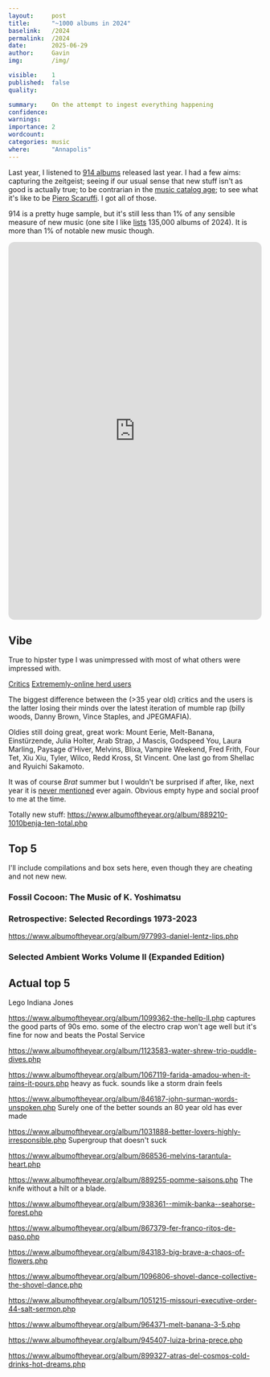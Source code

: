 ```yaml
---
layout:     post
title:      "~1000 albums in 2024"
baselink:   /2024
permalink:  /2024
date:       2025-06-29
author:     Gavin
img:        /img/

visible:    1
published:  false
quality:    

summary:    On the attempt to ingest everything happening
confidence: 
warnings: 	
importance: 2
wordcount:  
categories: music
where:      "Annapolis"
---
```


Last year, I listened to [914 albums](https://www.albumoftheyear.org/user/gleech/ratings/release-date/17/) released last year. I had a few aims: capturing the zeitgeist; seeing if our usual sense that new stuff isn't as good is actually true; to be contrarian in the [music catalog age](https://www.infinitescroll.us/p/old-art-is-strangling-new-art); to see what it's like to be [Piero Scaruffi](https://scaruffi.com/cdreview/index.html). I got all of those.

914 is a pretty huge sample, but it's still less than 1% of any sensible measure of new music (one site I like [lists](https://www.albumoftheyear.org/2024/releases/?page=2260) 135,000 albums of 2024). It is more than 1% of notable new music though.


<iframe data-testid="embed-iframe" style="border-radius:12px" src="https://open.spotify.com/embed/playlist/7dEuT2UzucOzsoVLxtnyhD?utm_source=generator" width="100%" height="752" frameBorder="0" allowfullscreen="" allow="autoplay; clipboard-write; encrypted-media; fullscreen; picture-in-picture" loading="lazy"></iframe>


## Vibe

True to hipster type I was unimpressed with most of what others were impressed with. 

[Critics](https://www.albumoftheyear.org/ratings/6-highest-rated/2024/1)
[Extrememly-online herd users](https://www.albumoftheyear.org/ratings/user-highest-rated/2024/)

The biggest difference between the (>35 year old) critics and the users is the latter losing their minds over the latest iteration of mumble rap (billy woods, Danny Brown, Vince Staples, and JPEGMAFIA).

Oldies still doing great, great work: Mount Eerie, Melt-Banana, Einstürzende, Julia Holter, Arab Strap, J Mascis, Godspeed You, Laura Marling, Paysage d'Hiver, Melvins, Blixa, Vampire Weekend, Fred Frith, Four Tet, Xiu Xiu, Tyler, Wilco, Redd Kross, St Vincent. One last go from Shellac and Ryuichi Sakamoto.

It was of course _Brat_ summer but I wouldn't be surprised if after, like, next year it is [never mentioned](https://trends.google.com/trends/explore?date=all&q=%2Fg%2F11y35crs5j&hl=en) ever again. Obvious empty hype and social proof to me at the time.

Totally new stuff:
	https://www.albumoftheyear.org/album/889210-1010benja-ten-total.php



## Top 5

I'll include compilations and box sets here, even though they are cheating and not new new.

### Fossil Cocoon: The Music of K. Yoshimatsu

### Retrospective: Selected Recordings 1973-2023

https://www.albumoftheyear.org/album/977993-daniel-lentz-lips.php

### Selected Ambient Works Volume II (Expanded Edition)


## Actual top 5

Lego Indiana Jones

https://www.albumoftheyear.org/album/1099362-the-hellp-ll.php
captures the good parts of 90s emo. some of the electro crap won't age well but it's fine for now and beats the Postal Service

https://www.albumoftheyear.org/album/1123583-water-shrew-trio-puddle-dives.php

https://www.albumoftheyear.org/album/1067119-farida-amadou-when-it-rains-it-pours.php
heavy as fuck. sounds like a storm drain feels

https://www.albumoftheyear.org/album/846187-john-surman-words-unspoken.php
Surely one of the better sounds an 80 year old has ever made

https://www.albumoftheyear.org/album/1031888-better-lovers-highly-irresponsible.php
Supergroup that doesn't suck

https://www.albumoftheyear.org/album/868536-melvins-tarantula-heart.php

https://www.albumoftheyear.org/album/889255-pomme-saisons.php
The knife without a hilt or a blade.

https://www.albumoftheyear.org/album/938361--mimik-banka--seahorse-forest.php

https://www.albumoftheyear.org/album/867379-fer-franco-ritos-de-paso.php

https://www.albumoftheyear.org/album/843183-big-brave-a-chaos-of-flowers.php

https://www.albumoftheyear.org/album/1096806-shovel-dance-collective-the-shovel-dance.php

https://www.albumoftheyear.org/album/1051215-missouri-executive-order-44-salt-sermon.php

https://www.albumoftheyear.org/album/964371-melt-banana-3-5.php

https://www.albumoftheyear.org/album/945407-luiza-brina-prece.php

https://www.albumoftheyear.org/album/899327-atras-del-cosmos-cold-drinks-hot-dreams.php